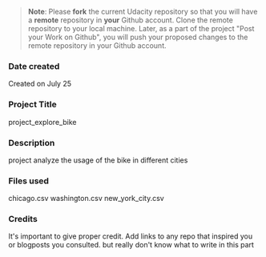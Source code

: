 >**Note**: Please **fork** the current Udacity repository so that you will have a **remote** repository in **your** Github account. Clone the remote repository to your local machine. Later, as a part of the project "Post your Work on Github", you will push your proposed changes to the remote repository in your Github account.

### Date created
Created on July 25

### Project Title
project_explore_bike

### Description
project analyze the usage of the bike in different cities

### Files used
chicago.csv washington.csv new_york_city.csv

### Credits
It's important to give proper credit. Add links to any repo that inspired you or blogposts you consulted.
but really don't know what to write in this part

